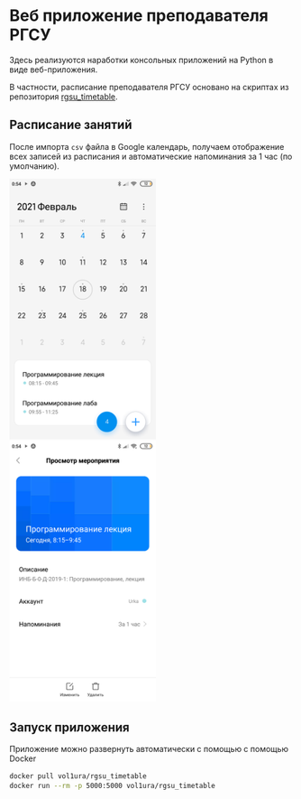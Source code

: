 # Веб приложение преподавателя РГСУ
Здесь реализуются наработки консольных приложений на Python в виде веб-приложения.

В частности, расписание преподавателя РГСУ основано на скриптах из репозитория [rgsu_timetable](https://github.com/vol1ura/rgsu_timetable).

## Расписание занятий
После импорта `csv` файла в Google календарь, получаем отображение всех записей из расписания и автоматические напоминания за 1 час (по умолчанию).

<img src="pics/pic1.png" width="260"> <img src="pics/pic2.png" width="260">

## Запуск приложения

Приложение можно развернуть автоматически с помощью с помощью Docker
```bash
docker pull vol1ura/rgsu_timetable
docker run --rm -p 5000:5000 vol1ura/rgsu_timetable
```
